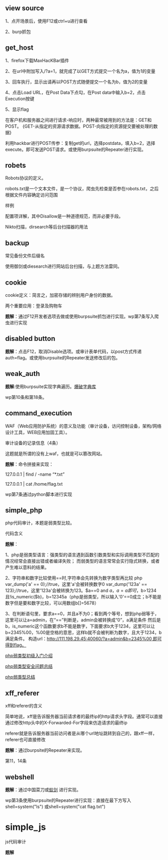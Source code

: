 ## view source
1、点开场景后，使用F12或ctrl+u进行查看

2、burp抓包

## get_host

1、firefox下载MaxHacKBar插件

2、在url中附加写入/?a=1，就完成了以GET方式提交一个名为a，值为1的变量

3、回车执行，显示出请再以POST方式随便提交一个名为b，值为2的变量

4、点击Load URL，在Post Data下点勾，在Post data中输入b=2，点击Execution按键

5、显示flag


在客户机和服务器之间进行请求-响应时，两种最常被用到的方法是：GET和POST。
{GET-从指定的资源请求数据。POST-向指定的资源提交要被处理的数据}


利用hackbar进行POST传参：复制get的url，选择postdata，填入b=2，选择execute。即可发送POST请求。或使用burpsuite的Repeater进行实现。

## robets
Robots协议的定义。

robots.txt是一个文本文件，是一个协议，爬虫先检查是否参在robots.txt，之后根据文件内容确定访问范围

样例

配置项详解，其中Disallow是一种道德规范，而非必要手段。

Nikto扫描，dirsearch等后台扫描器的用法

## backup
常见备份文件后缀名

使用御剑或diesearch进行网站后台扫描，与上题方法雷同。

## cookie
cookie定义：简言之，加密存储的辨别用户身份的数据。

两个重要应用：登录及购物车

**题解**：通过F12开发者选项去做或使用burpsuite抓包进行实现。wp第7条写入爬虫进行实现

## disabled button
**题解**：点击F12，取消Disable选项。或审计表单代码，以post方式传递auth=flag。或使用burpsuite的Repeater发送修改后的包。

## weak_auth
**题解**:使用burpsuite实现字典遍历。[爆破字典库](https://github.com/rootphantomer/Blasting_dictionary)

wp第10条和第18条。

## command_execution
WAF（Web应用防护系统）的意义及功能（审计设备，访问控制设备，架构/网络设计工具，WEB应用加固工具）。

审计设备的记录信息（4条）

这题就是所谓的没有上waf，也就是可以篡改网站。

**题解**：命令拼接来实现：

127.0.0.1 | find / -name “*.txt”

127.0.0.1 | cat /home/flag.txt

wp第7条通过python脚本进行实现

## simple_php
php代码审计，本题是弱类型比较。

代码含义

**题解**：

1、php是弱类型语言：强类型的语言遇到函数引数类型和实际调用类型不匹配的情况经常会直接出错或者编译失败；
而弱类型的语言常常会实行隐式转换，或者产生难以意料的结果。

2、字符串和数字比较使用==时,字符串会先转换为数字类型再比较 php var_dump('a' == 0);//true，这里'a'会被转换数字0 var_dump('123a' == 123);//true，这里'123a'会被转换为123。$a==0 and $a，a=a即可，$b>1234且!is_numeric($b)，b=12345a（php是弱类型，所以输入'0'==0成立；b不能是数字但是要和数字比较，可以用数组b[]=5678）

3、在判断语句里，要求a==0，并且a不为0；看到两个等号，想到php弱等于，这里可以让a=admin，在“==”判断是，admin会被转换成“0”，a满足条件 然后是b，is_numeric这个函数要求b不能是数字，下面要求b大于1234，这里可以让b=2345%00，%00是空格的意思，这样b就不会被判断为数字，且大于1234，b满足条件。 构造url：http://111.198.29.45:40060/?a=admin&b=2345%00,即可得到flag。

[php弱类型初级入门介绍](https://www.secpulse.com/archives/69529.html)

[php弱类型安全问题总结](https://blog.spoock.com/2016/06/25/weakly-typed-security/)

[php弱类型总结](https://www.cnblogs.com/Mrsm1th/p/6745532.html)

## xff_referer
xff和referer的含义

简单地说，xff是告诉服务器当前请求者的最终ip的http请求头字段。通常可以直接通过修改http头中的X-Forwarded-For字段来仿造请求的最终ip

referer就是告诉服务器当前访问者是从哪个url地址跳转到自己的，跟xff一样，referer也可直接修改

**题解**：通过burpsite的Repeater来实现。

第11，14条

## webshell
**题解**：通过中国菜刀或[蚁剑](https://github.com/AntSwordProject/antSword/releases(https://github.com/AntSwordProject/antSword/releases))
进行实现。

wp第3条使用burpsuite的Repeater进行实现：直接在最下方写入shell=system("ls")
或shell=system("cat flag.txt")

# simple_js
js代码审计

**题解**